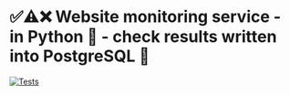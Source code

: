 # ✅⚠️❌ Website monitoring service - in Python 🐍 - check results written into PostgreSQL 🐘

[![Tests](https://github.com/juanmirocks/fastchecks/actions/workflows/test.yml/badge.svg)](https://github.com/juanmirocks/fastchecks/actions/workflows/test.yml)
